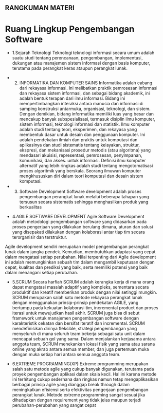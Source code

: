 ## RANGKUMAN MATERI

# Ruang Lingkup Pengembangan Software
* 1.Sejarah Teknologi Teknologi
teknologi informasi secara umum adalah suatu studi tentang perencanaan, pengembangan, implementasi, dukungan atau manajemen sistem informasi dengan basis komputer, terutama pada perangkat keras ataupun perangkat lunak.

* 2. INFORMATIKA DAN KOMPUTER SAINS
Informatika adalah cabang dari rekayasa informasi. Ini melibatkan praktik pemrosesan informasi dan rekayasa sistem informasi, dan sebagai bidang akademik, ini adalah bentuk terapan dari ilmu informasi. Bidang ini mempertimbangkan interaksi antara manusia dan informasi di samping konstruksi antarmuka, organisasi, teknologi, dan sistem. Dengan demikian, bidang informatika memiliki luas yang besar dan mencakup banyak subspesialisasi, termasuk disiplin ilmu komputer, sistem informasi, teknologi informasi dan statistik. Ilmu komputer adalah studi tentang teori, eksperimen, dan rekayasa yang membentuk dasar untuk desain dan penggunaan komputer. Ini adalah pendekatan ilmiah dan praktis untuk komputasi dan aplikasinya dan studi sistematis tentang kelayakan, struktur, ekspresi, dan mekanisasi prosedur metodis (atau algoritma) yang mendasari akuisisi, representasi, pemrosesan, penyimpanan, komunikasi, dan akses. untuk informasi. Definisi ilmu komputer alternatif yang lebih ringkas adalah studi tentang mengotomatisasi proses algoritmik yang berskala. Seorang ilmuwan komputer mengkhususkan diri dalam teori komputasi dan desain sistem komputasi.

* 3. Software Development
Software development adalah proses pengembangan perangkat lunak melalui beberapa tahapan yang tersusun secara sistematis sehingga menghasilkan produk yang berkualitas

* 4.AGILE SOFTWARE DEVELOPMENT
Agile Software Development adalah metodologi pengembangan software yang didasarkan pada proses pengerjaan yang dilakukan berulang dimana, aturan dan solusi yang disepakati dilakukan dengan kolaborasi antar tiap tim secara terorganisir dan terstruktur.

Agile development sendiri merupakan model pengembangan perangkat lunak dalam jangka pendek. Kemudian, membutuhkan adaptasi yang cepat dalam mengatasi setiap perubahan. Nilai terpenting dari Agile development ini adalah memungkinkan sebuah tim dalam mengambil keputusan dengan cepat, kualitas dan prediksi yang baik, serta memiliki potensi yang baik dalam menangani setiap perubahan.

* 5.SCRUM
Secara harfiah SCRUM adalah kerangka kerja di mana orang dapat mengatasi masalah adaptif yang kompleks, sementara secara produktif dan kreatif memberikan produk dengan nilai setinggi mungkin. SCRUM merupakan salah satu metode rekayasa perangkat lunak dengan menggunakan prinsip-prinsip pendekatan AGILE, yang bertumpu pada kekuatan kolaborasi tim, incremental product dan proses iterasi untuk mewujudkan hasil akhir.
SCRUM juga bisa di sebut framework untuk manajemen pengembangan software dengan karakteristik cekatan dan bersifat iteratif dan incremental. SCRUM mendefinisikan dirinya fleksible, strategi pengembangan yang menyeluruh di mana seluruh team bekerja sebagai satu unit dalam mencapai sebuah gol yang sama. Dalam menjalankan kerjasama antara anggota team, SCRUM menekankan lokasi fisik yang sama atau sarana online yang akrab antara semua member, dan juga pertemuan muka dengan muka setiap hari antara semua anggota team.

* 6.EXTREME PROGRAMMING(XP)
Extreme programming merupakan salah satu metode agile yang cukup banyak digunakan, terutama pada proyek pengembangan aplikasi dalam skala kecil. Hal ini karena metode ini terhitung cukup sederhana dan ringkas namun tetap mengaplikasikan berbagai prinsip agile yang dianggap break through dalam meningkatkan efisiensi serta efektivitas pengerjaan pengembangan perangkat lunak. Metode extreme programming sangat sesuai jika dihadapkan dengan requirement yang tidak jelas maupun terjadi perubahan-perubahan yang sangat cepat


